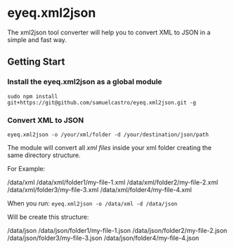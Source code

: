 # eyeq.xml2json
The xml2json tool converter will help you to convert XML to JSON in a simple and fast way.

## Getting Start ##

### Install the eyeq.xml2json as a global module ###

`sudo npm install git+https://git@github.com/samuelcastro/eyeq.xml2json.git -g`

### Convert XML to JSON ###

`eyeq.xml2json -o /your/xml/folder -d /your/destination/json/path`

The module will convert all _xml files_ inside your xml folder creating the same directory structure.

For Example:

/data/xml
/data/xml/folder1/my-file-1.xml
/data/xml/folder2/my-file-2.xml
/data/xml/folder3/my-file-3.xml
/data/xml/folder4/my-file-4.xml

When you run: `eyeq.xml2json -o /data/xml -d /data/json`

Will be create this structure:

/data/json
/data/json/folder1/my-file-1.json
/data/json/folder2/my-file-2.json
/data/json/folder3/my-file-3.json
/data/json/folder4/my-file-4.json
